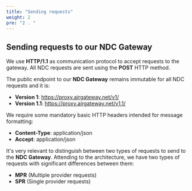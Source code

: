 ```yaml
---
title: "Sending requests"
weight: 2
pre: "2 . "
---
```


## Sending requests to our NDC Gateway

We use **HTTP/1.1** as communication protocol to accept requests to the gateway. All NDC requests are sent using the **POST** HTTP method.

The public endpoint to our **NDC Gateway** remains immutable for all NDC requests and it is:

* **Version 1**: https://proxy.airgateway.net/v1/
* **Version 1.1**: https://proxy.airgateway.net/v1.1/

We require some mandatory basic HTTP headers intended for message formatting:

* **Content-Type**: application/json
* **Accept**: application/json

It's very relevant to distinguish between two types of requests to send to the **NDC Gateway**. Attending to the architecture, we have two types of requests with significant differences between them:

* **MPR** (Multiple provider requests)
* **SPR** (Single provider requests)

